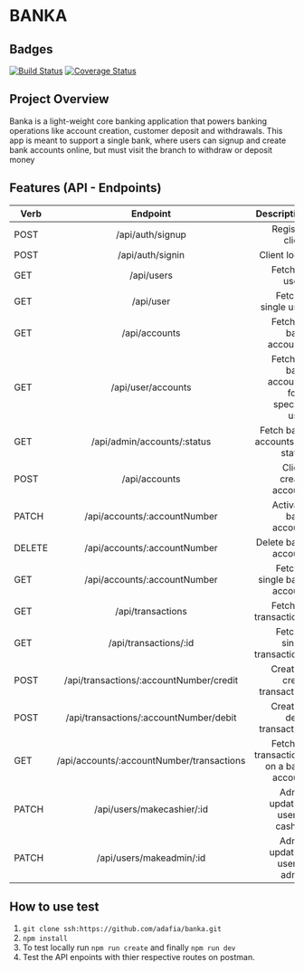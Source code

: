 # BANKA

## Badges
[![Build Status](https://travis-ci.com/adafia/banka.svg?branch=develop)](https://travis-ci.com/adafia/banka)  [![Coverage Status](https://coveralls.io/repos/github/adafia/banka/badge.svg?branch=develop)](https://coveralls.io/github/adafia/banka?branch=develop)

## Project Overview
Banka is a light-weight core banking application that powers banking operations like account creation, customer deposit and withdrawals. This app is meant to support a single bank, where users can signup and create bank accounts online, but must visit the branch to withdraw or deposit money

## Features (API - Endpoints)
| Verb     | Endpoint                                   | Description                                  |
| ---------|:------------------------------------------:| --------------------------------------------:|
| POST     | /api/auth/signup                           | Register client                              |
| POST     | /api/auth/signin                           | Client login                                 |
| GET      | /api/users                                 | Fetch all users                              |
| GET      | /api/user                                  | Fetch a single user                          |
| GET      | /api/accounts                              | Fetch all bank accounts                      |
| GET      | /api/user/accounts                         | Fetch all bank accounts for a specific user  |
| GET      | /api/admin/accounts/:status                | Fetch bank accounts by status                |
| POST     | /api/accounts                              | Client create account                        |
| PATCH    | /api/accounts/:accountNumber               | Activate bank account                        |
| DELETE   | /api/accounts/:accountNumber               | Delete bank account                          |
| GET      | /api/accounts/:accountNumber               | Fetch a single bank account                  |
| GET      | /api/transactions                          | Fetch all transactions                       |
| GET      | /api/transactions/:id                      | Fetch a single transactions                  |
| POST     | /api/transactions/:accountNumber/credit    | Create a credit transaction                  |
| POST     | /api/transactions/:accountNumber/debit     | Create a debit transaction                   |
| GET      | /api/accounts/:accountNumber/transactions  | Fetch all transactions on a bank account     |
| PATCH    | /api/users/makecashier/:id                 | Admin updating user to cashier               |
| PATCH    | /api/users/makeadmin/:id                   | Admin updating user to admin                 |


## How to use test
 1. ```git clone ssh:https://github.com/adafia/banka.git```
 2. ```npm install```
 3. To test locally run ```npm run create``` and finally ```npm run dev```
 4. Test the API enpoints with thier respective routes on postman.
 